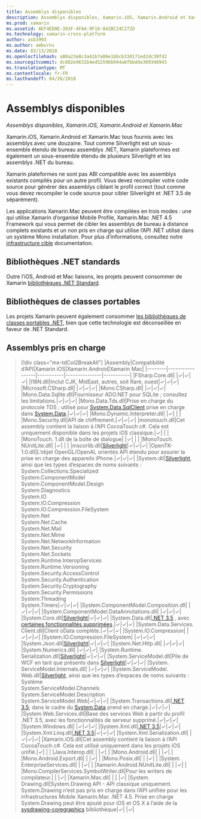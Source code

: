 ```yaml
---
title: Assemblys disponibles
description: Assemblys disponibles, Xamarin.iOS, Xamarin.Android et Xamarin.Mac
ms.prod: xamarin
ms.assetid: AEF4ED0E-391F-4FA4-9F18-842BC24C272D
ms.technology: xamarin-cross-platform
author: asb3993
ms.author: amburns
ms.date: 03/13/2018
ms.openlocfilehash: a80a23e8c3a41b7a06e1bbcb33d171ed2dc30fd2
ms.sourcegitcommit: dc882e9631b4ed52596b944a6fbbdde309346943
ms.translationtype: MT
ms.contentlocale: fr-FR
ms.lasthandoff: 04/26/2018
---
```

# <a name="available-assemblies"></a>Assemblys disponibles

_Assemblys disponibles, Xamarin.iOS, Xamarin.Android et Xamarin.Mac_

Xamarin.iOS, Xamarin.Android et Xamarin.Mac tous fournis avec les assemblys avec une douzaine. Tout comme Silverlight est un sous-ensemble étendu de bureau assemblys .NET, Xamarin plateformes est également un sous-ensemble étendu de plusieurs Silverlight et les assemblys .NET du bureau.

Xamarin plateformes ne sont pas ABI compatible avec les assemblys existants compilés pour un autre profil. Vous devez recompiler votre code source pour générer des assemblys ciblant le profil correct (tout comme vous devez recompiler le code source pour cibler Silverlight et .NET 3.5 de séparément).

Les applications Xamarin.Mac peuvent être compilées en trois modes : une qui utilise Xamarin d’organisé Mobile Profile, Xamarin.Mac .NET 4.5 Framework qui vous permet de cibler les assemblys de bureau à distance complets existants et un non pris en charge qui utilise l’API .NET utilisé dans un système Mono installation. Pour plus d’informations, consultez notre [infrastructure cible](~/mac/platform/target-framework.md) documentation.


## <a name="net-standard-libraries"></a>Bibliothèques .NET standards

Outre l’iOS, Android et Mac liaisons, les projets peuvent consommer de Xamarin [bibliothèques .NET Standard](~/cross-platform/app-fundamentals/net-standard.md).

## <a name="portable-class-libraries"></a>Bibliothèques de classes portables
 
Les projets Xamarin peuvent également consommer [les bibliothèques de classes portables .NET](~/cross-platform/app-fundamentals/pcl.md), bien que cette technologie est déconseillée en faveur de .NET Standard.

## <a name="supported-assemblies"></a>Assemblys pris en charge

> [!div class="mx-tdCol2BreakAll"]
> |Assembly|Compatibilité d’API|Xamarin iOS|Xamarin Android|Xamarin Mac|
> |--------|-----------------|-----------|---------------|-----------|
> |FSharp.Core.dll| |✓|✓|✓|
> |l18N.dll|Inclut CJK, MidEast, autres, soit Rare, ouest|✓|✓|✓|
> |Microsoft.CSharp.dll| |✓|✓|✓|
> |Mono.CSharp.dll| |✓|✓|✓|
> |Mono.Data.Sqlite.dll|Fournisseur ADO.NET pour SQLite ; consultez les limitations.|✓|✓|✓|
> |Mono.Data.Tds.dll|Prise en charge du protocole TDS ; utilisé pour [System.Data.SqlClient](https://developer.xamarin.com/api/namespace/System.Data.SqlClient/) prise en charge dans [System.Data](https://developer.xamarin.com/api/namespace/System.Data/).|✓|✓|✓|
> |Mono.Dynamic.&#8203;Interpreter.dll| |✓| | |
> |Mono.Security.dll|API de chiffrement.|✓|✓|✓|
> |monotouch.dll|Cet assembly contient la liaison à l’API CocoaTouch c#. Cela est uniquement disponible dans les projets iOS classique.|✓| | |
> |MonoTouch. &#8203;1.dll de la boîte de dialogue| |✓| | |
> |MonoTouch.&#8203;NUnitLite.dll| |✓| | |
> |mscorlib.dll|[Silverlight](https://msdn.microsoft.com/library/cc838194(VS.95).aspx)|✓|✓|✓|
> |OpenTK-1.0.dll|L’objet OpenGL/OpenAL orientés API étendu pour assurer la prise en charge des appareils iPhone.|✓|✓|✓|
> |System.dll|[Silverlight](https://msdn.microsoft.com/library/cc838194(VS.95).aspx), ainsi que les types d’espaces de noms suivants :<br />System.Collections.Specialized<br />System.&#8203;ComponentModel<br />System.ComponentModel.Design<br />System.Diagnostics<br />System.IO<br />System.IO.Compression<br />System.IO.Compression.FileSystem<br />System.Net<br />System.Net.Cache<br />System.Net.Mail<br />System.Net.Mime<br />System.Net.&#8203;NetworkInformation<br />System.Net.Security<br />System.Net.Sockets<br />System.Runtime.&#8203;InteropServices<br />System.Runtime.Versioning<br />System.Security.&#8203;AccessControl<br />System.Security.Authentication<br />System.Security.&#8203;Cryptography<br />System.Security.Permissions<br />System.Threading<br />System.Timers|✓|✓|✓|
> |System.&#8203;ComponentModel.&#8203;Composition.dll| |✓|✓|✓|
> |System.&#8203;ComponentModel.&#8203;DataAnnotations.dll| |✓|✓|✓|
> |System.Core.dll|[Silverlight](https://msdn.microsoft.com/library/cc838194(VS.95).aspx)|✓|✓|✓|
> |System.Data.dll|[.NET 3.5](http://msdn.microsoft.com/library/ms229335.aspx) , avec [certaines fonctionnalités supprimées](~/ios/data-cloud/system.data.md).|✓|✓|✓|
> |System.Data.&#8203;Services.&#8203;Client.dll|Client oData complète.|✓|✓|✓|
> |System.IO.&#8203;Compression| |✓|✓|✓|
> |System.IO.&#8203;Compression.&#8203;FileSystem| |✓|✓|✓|
> |System.Json.dll|[Silverlight](http://msdn.microsoft.com/library/cc838194(VS.95).aspx)|✓|✓|✓|
> |System.Net.&#8203;Http.dll| |✓|✓|✓|
> |System.&#8203;Numerics.dll| |✓|✓|✓|
> |System.Runtime.&#8203;Serialization.dll|[Silverlight](http://msdn.microsoft.com/library/cc838194(VS.95).aspx)|✓|✓|✓|
> |System.&#8203;ServiceModel.dll|Pile de WCF en tant que présents dans [Silverlight](http://msdn.microsoft.com/library/cc838194(VS.95).aspx)|✓|✓|✓|
> |System.&#8203;ServiceModel.&#8203;Internals.dll| |✓|✓|✓|
> |System.&#8203;ServiceModel.&#8203;Web.dll|[Silverlight](http://msdn.microsoft.com/library/cc838194(VS.95).aspx), ainsi que les types d’espaces de noms suivants : <br />Système<br />System.ServiceModel.Channels<br />System.ServiceModel.Description<br />System.ServiceModel.Web|✓|✓|✓|
> |System.&#8203;Transactions.dll|[.NET 3.5](http://msdn.microsoft.com/library/ms229335.aspx); dans le cadre du [System.Data](~/ios/data-cloud/system.data.md) prend en charge.|✓|✓|✓|
> |System.Web.&#8203;Services.dll|Base des services Web à partir du profil .NET 3.5, avec les fonctionnalités de serveur supprimé.|✓|✓|✓|
> |System.&#8203;Windows.dll| |✓|✓|✓|
> |System.&#8203;Xml.dll|[.NET 3.5](http://msdn.microsoft.com/library/ms229335.aspx)|✓|✓|✓|
> |System.Xml.&#8203;Linq.dll|[.NET 3.5](http://msdn.microsoft.com/library/ms229335.aspx)|✓|✓|✓|
> |System.Xml.Serialization.dll| |✓|✓|✓|
> |Xamarin.iOS.dll|Cet assembly contient la liaison à l’API CocoaTouch c#. Cela est utilisé uniquement dans les projets iOS unifié.|✓| | |
> |Java.Interop.dll| | |✓| |
> |Mono.Android.dll| | |✓| |
> |Mono.Android.&#8203;Export.dll| | |✓| |
> |Mono.Posix.dll| | |✓| |
> |System.&#8203;EnterpriseServices.dll| | |✓| |
> |Xamarin.Android.&#8203;NUnitLite.dll| | |✓| |
> |Mono.CompilerServices.&#8203;SymbolWriter.dll|Pour les writers de compilateur.| | |✓|
> |Xamarin.Mac.dll| | | |✓|
> |System.&#8203;Drawing.dll|System.Drawing API - API classique uniquement. System.Drawing n’est pas pris en charge dans l’API unifiée pour les infrastructures Mobile Xamarin.Mac .NET 4.5. Prise en charge System.Drawing peut être ajouté pour iOS et OS X à l’aide de la [sysdrawing-coregraphics](https://github.com/mono/sysdrawing-coregraphics) bibliothèque|✓| |✓|
